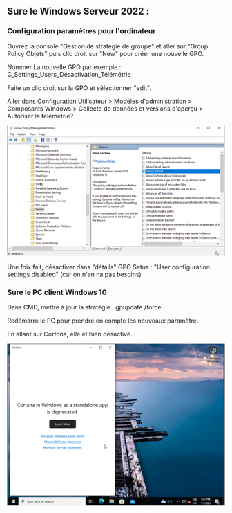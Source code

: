 ## Sure le Windows Serveur 2022 :

### Configuration paramètres pour l'ordinateur

Ouvrez la console "Gestion de stratégie de groupe" et aller sur "Group Policy Objets" puis clic droit sur "New" pour créer une nouvelle GPO.

Nommer La nouvelle GPO par exemple : C_Settings_Users_Désactivation_Télémétrie

Faite un clic droit sur la GPO et sélectionner "edit".

Aller dans Configuration Utilisateur > Modèles d'administration > Composants Windows > Collecte de données et versions d'aperçu > Autoriser la télémétrie?

![GPO Télémétrie1](/Ressources/S06_GPO_Télémétrie_1.png)

Une foix fait,  désactiver dans "détails" GPO Satus : "User configuration settings disabled" (car on n'en na pas besoins)


### Sure le PC client Windows 10

Dans CMD, mettre à jour la stratégie : gpupdate /force

Redémarré le PC pour prendre en compte les nouveaux paramètre.

En allant sur Cortona, elle et bien désactivé.

![GPO Télémétrie2](/Ressources/S06_GPO_Télémétrie_2.png)
